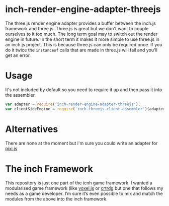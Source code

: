 # inch-render-engine-adapter-threejs
The three.js render engine adapter provides a buffer between the inch.js framework and three.js. Three.js is great but we don't want to couple ourselves to it too much. The long term goal may to switch out the render engine in future. In the short term it makes it more simple to use three.js in an inch.js project. This is because three.js can only be required once. If you do it twice the `instanceof` calls that are made in three.js will fail and you'll get an error.

# Usage
It's not included by default so you need to require it up and then pass it into the assembler.

```javascript
var adapter = require('inch-render-engine-adapter-threejs');
var clientSideEngine = require('inch-threejs-client-assembler')(adapter, window);
```

# Alternatives
There are none at the moment but i'm sure you could write an adapter for [pixi.js](http://www.pixijs.com/)

# The inch Framework
This repository is just one part of the icnh game framework. I wanted a modularised game framework (like [voxel.js](http://voxeljs.com) or [crtrdg](http://crtrdg.com/) but one that follows my needs as a game developer. I’m sure it’s even possible to mix and match the modules from the above into the inch framework.